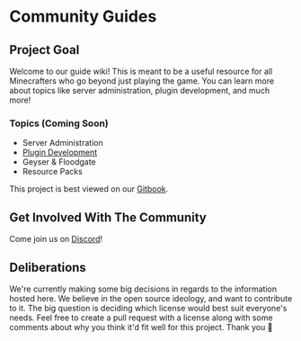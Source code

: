 # Community Guides

## Project Goal

Welcome to our guide wiki! This is meant to be a useful resource for all Minecrafters who go beyond just playing the game. You can learn more about topics like server administration, plugin development, and much more!

### Topics \(Coming Soon\)

* Server Administration
* [Plugin Development](plugin-development/general-guidance.md)
* Geyser & Floodgate
* Resource Packs

This project is best viewed on our [Gitbook](https://vexelosity.gitbook.io/community-guides/).

## Get Involved With The Community

Come join us on [Discord](https://discord.com/invite/QW2m6bYG4S)!

## Deliberations

We're currently making some big decisions in regards to the information hosted here. We believe in the open source ideology, and want to contribute to it. The big question is deciding which license would best suit everyone's needs. Feel free to create a pull request with a license along with some comments about why you think it'd fit well for this project. Thank you 💖

